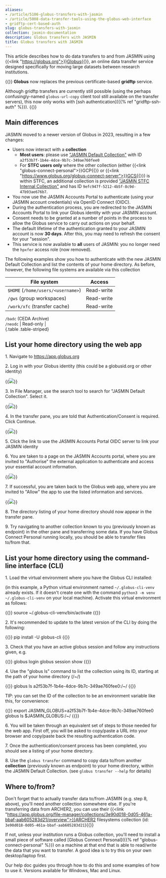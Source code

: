 ```yaml
---
aliases: 
- /article/5106-globus-transfers-with-jasmin
- /article/5008-data-transfer-tools-using-the-globus-web-interface
- gridftp-cert-based-auth
slug: globus-transfers-with-jasmin
collection: jasmin-documentation
description: Globus transfers with JASMIN
title: Globus transfers with JASMIN
---
```


This article describes how to do data transfers to and from JASMIN using {{<link "https://globus.org">}}Globus{{</link>}},
an online data transfer service designed specifically for moving large datasets
between research institutions.

{{<alert type="info">}}
**Globus** now replaces the previous certificate-based **gridftp** service.

Although gridftp transfers are currently still possible (using the perhaps confusingly-named `globus-url-copy` client tool
still available on the
transfer servers), this now only works with [ssh authentication]({{% ref "gridftp-ssh-auth" %}}).
{{</alert>}}

## Main differences

JASMIN moved to a newer version of Globus in 2023, resulting in a few changes:

- Users now interact with a **collection**
  - **Most users**: please use ["JASMIN Default Collection"](https://app.globus.org/file-manager/collections/a2f53b7f-1b4e-4dce-9b7c-349ae760fee0/overview) with ID `a2f53b7f-1b4e-4dce-9b7c-349ae760fee0`
  - For **STFC users only** where the other collection (either {{<link "globus-connect-personal">}}GCP{{</link>}} or {{<link "https://www.globus.org/globus-connect-server">}}GCS{{</link>}}) is within STFC, an additional collection is provided ["JASMIN STFC Internal Collection"](https://app.globus.org/file-manager/collections/9efc947f-5212-4b5f-8c9d-47b93ae676b7/overview) and has ID `9efc947f-5212-4b5f-8c9d-47b93ae676b7`.
- You now use the JASMIN Accounts Portal to authenticate (using your JASMIN account credentials) via OpenID Connect (OIDC).
- During the authentication process, you are redirected to the JASMIN Accounts Portal to link your Globus identity with your JASMIN account.
- Consent needs to be granted at a number of points in the process to allow the Globus service to carry out actions on your behalf.
- The default lifetime of the authentication granted to your JASMIN account is now **30 days**. After this, you may need to refresh the consent for your "session".
- This service is now available to **all** users of JASMIN: you no longer need the `hpxfer` access role (now removed).

The following examples show you how to authenticate with the new JASMIN
Default Collection and list the contents of your home directory. As before,
however, the following file systems are available via this collection

File system  |  Access  
---|---  
`$HOME` (`/home/users/<username>`)  |  Read-write  
`/gws` (group workspaces)  |  Read-write  
`/work/xfc` (transfer cache)  |  Read-write  
`/badc` (CEDA Archive)  
`/neodc` |  Read-only  |  
{.table .table-striped}
  
## List your home directory using the web app

1\. Navigate to <https://app.globus.org>

2\. Log in with your Globus identity (this could be a globusid.org or other
identity)

{{<image src="img/docs/globus-transfers-with-jasmin/file-qEk9SPARZN.png" caption="log in">}}

3\. In File Manager, use the search tool to search for "JASMIN Default
Collection". Select it.

{{<image src="img/docs/globus-transfers-with-jasmin/file-LtMk6bD3Wz.png" caption="Find JASMIN Default Collection">}}

4\. In the transfer pane, you are told that Authentication/Consent is
required. Click Continue.

{{<image src="img/docs/globus-transfers-with-jasmin/file-pprxjkRNiw.png" caption="Consent">}}

5\. Click the link to use the JASMIN Accounts Portal OIDC server to link your
JASMIN identity

6\. You are taken to a page on the JASMIN Accounts portal, where you are
invited to "Authorise" the external application to authenticate and access
your essential account information.

{{<image src="img/docs/globus-transfers-with-jasmin/file-LEssDTYdfN.png" caption="Authorise application">}}

7\. If successful, you are taken back to the Globus web app, where you are
invited to "Allow" the app to use the listed information and services.

{{<image src="img/docs/globus-transfers-with-jasmin/file-lYBGlLIk9A.png" caption="Allow the app to use the info">}}

8\. The directory listing of your home directory should now appear in the
transfer pane.

9\. Try navigating to another collection known to you (previously known as
endpoint) in the other pane and transferring some data. If you have Globus
Connect Personal running locally, you should be able to transfer files to/from
that.

## List your home directory using the command-line interface (CLI)

1\. Load the virtual environment where you have the Globus CLI installed:

(in this example, a Python virtual environment named `~/.globus-cli-venv`
already exists. If it doesn't create one with the command `python3 -m venv
~/.globus-cli-venv` on your local machine). Activate this virtual environment
as follows:

{{<command>}}
source ~/.globus-cli-venv/bin/activate
{{</command>}}

2\. It's recommended to update to the latest version of the CLI by doing the
following:

{{<command>}}
pip install -U globus-cli
{{</command>}}

3\. Check that you have an active globus session and follow any instructions
given, e.g.

{{<command>}}
globus login
globus session show
{{</command>}}

4\. Use the "globus ls" command to list the collection using its ID, starting
at the path of your home directory (/~/)

{{<command>}}
globus ls a2f53b7f-1b4e-4dce-9b7c-349ae760fee0:/~/
{{</command>}}

TIP: you can set the ID of the collection to be an environment variable like
this, for convenience:

{{<command>}}
export JASMIN_GLOBUS=a2f53b7f-1b4e-4dce-9b7c-349ae760fee0
globus ls $JASMIN_GLOBUS:/~/
{{</command>}}

6\. You will be taken through an equivalent set of steps to those needed for
the web app. First off, you will be asked to copy/paste a URL into your
browser and copy/paste back the resulting authentication code.

7\. Once the authentication/consent process has been completed, you should see
a listing of your home directory.

8\. Use the `globus transfer` command to copy data to/from another
**collection** (previously known as endpoint) to your home directory, within
the JASMIN Default Collection. (see `globus transfer --help` for details)

## Where to/from?

Don't forget that to actually transfer data to/from JASMIN (e.g. step 8, above), you'll need another
collection somewhere else. If you're transferring data from ARCHER2, you can use their
{{<link "https://app.globus.org/file-manager/collections/3e90d018-0d05-461a-bbaf-aab605283d21/overview">}}ARCHER2 filesystems collection (id: `3e90d018-0d05-461a-bbaf-aab605283d21`){{</link>}}

If not, unless your institution runs a Globus collection, you'll need to 
install a small piece of software called [Globus Connect Personal]({{% ref "globus-connect-personal" %}})
on a machine at that end that is able to read/write the data that you want to transfer.
A good idea is to try this on your own desktop/laptop first.

Our help doc guides you through how to do this and some examples of how to use it. Versions available for
Windows, Mac and Linux.
